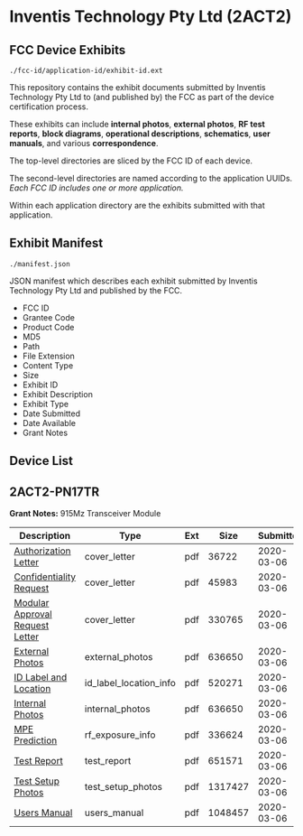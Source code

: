 # Inventis Technology Pty Ltd (2ACT2)
## FCC Device Exhibits

```
./fcc-id/application-id/exhibit-id.ext
```

This repository contains the exhibit documents submitted by Inventis Technology Pty Ltd to (and published by) the FCC as part of the device certification process.

These exhibits can include **internal photos**, **external photos**, **RF test reports**, **block diagrams**, **operational descriptions**, **schematics**, **user manuals**, and various **correspondence**.

The top-level directories are sliced by the FCC ID of each device.

The second-level directories are named according to the application UUIDs. *Each FCC ID includes one or more application.*

Within each application directory are the exhibits submitted with that application. 

## Exhibit Manifest

```
./manifest.json
```

JSON manifest which describes each exhibit submitted by Inventis Technology Pty Ltd and published by the FCC.

- FCC ID
- Grantee Code
- Product Code
- MD5
- Path
- File Extension
- Content Type
- Size
- Exhibit ID
- Exhibit Description
- Exhibit Type
- Date Submitted
- Date Available
- Grant Notes

## Device List
## 2ACT2-PN17TR
**Grant Notes:** 915Mz Transceiver Module

| Description | Type | Ext | Size | Submitted | Available |
| ----------- | ---- | --- | ---- | --------- | --------- |
| [Authorization Letter](2ACT2-PN17TR/714a3f7a79b53fe497fb9328ecee0aaa/4640359.pdf) | cover_letter | pdf | 36722 | 2020-03-06 | 2020-03-06 |
| [Confidentiality Request](2ACT2-PN17TR/714a3f7a79b53fe497fb9328ecee0aaa/4640360.pdf) | cover_letter | pdf | 45983 | 2020-03-06 | 2020-03-06 |
| [Modular Approval Request Letter](2ACT2-PN17TR/714a3f7a79b53fe497fb9328ecee0aaa/4640361.pdf) | cover_letter | pdf | 330765 | 2020-03-06 | 2020-03-06 |
| [External Photos](2ACT2-PN17TR/714a3f7a79b53fe497fb9328ecee0aaa/4640363.pdf) | external_photos | pdf | 636650 | 2020-03-06 | 2020-03-06 |
| [ID Label and Location](2ACT2-PN17TR/714a3f7a79b53fe497fb9328ecee0aaa/4640364.pdf) | id_label_location_info | pdf | 520271 | 2020-03-06 | 2020-03-06 |
| [Internal Photos](2ACT2-PN17TR/714a3f7a79b53fe497fb9328ecee0aaa/4640363.pdf) | internal_photos | pdf | 636650 | 2020-03-06 | 2020-03-06 |
| [MPE Prediction](2ACT2-PN17TR/714a3f7a79b53fe497fb9328ecee0aaa/4640369.pdf) | rf_exposure_info | pdf | 336624 | 2020-03-06 | 2020-03-06 |
| [Test Report](2ACT2-PN17TR/714a3f7a79b53fe497fb9328ecee0aaa/4640371.pdf) | test_report | pdf | 651571 | 2020-03-06 | 2020-03-06 |
| [Test Setup Photos](2ACT2-PN17TR/714a3f7a79b53fe497fb9328ecee0aaa/4640372.pdf) | test_setup_photos | pdf | 1317427 | 2020-03-06 | 2020-03-06 |
| [Users Manual](2ACT2-PN17TR/714a3f7a79b53fe497fb9328ecee0aaa/4640373.pdf) | users_manual | pdf | 1048457 | 2020-03-06 | 2020-03-06 |
